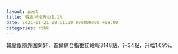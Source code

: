 ```yaml
---
layout: post
title: 韓股早段升近1.1%
date: 2021-01-21 08:11:59.000000000 +08:00
categories: rthk
---
```


韓股跟隨外圍向好，首爾綜合指數初段報3148點，升34點，升幅1.09%。
